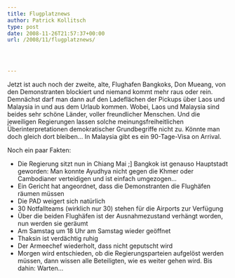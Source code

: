 ```yaml
---
title: Flugplatznews
author: Patrick Kollitsch
type: post
date: 2008-11-26T21:57:37+00:00
url: /2008/11/flugplatznews/




---
```

Jetzt ist auch noch der zweite, alte, Flughafen Bangkoks, Don Mueang, von den Demonstranten blockiert und niemand kommt mehr raus oder rein. Demnächst darf man dann auf den Ladeflächen der Pickups über Laos und Malaysia in und aus dem Urlaub kommen. Wobei, Laos und Malaysia sind beides sehr schöne Länder, voller freundlicher Menschen. Und die jeweiligen Regierungen lassen solche meinungsfreiheitlichen Überinterpretationen demokratischer Grundbegriffe nicht zu. Könnte man doch gleich dort bleiben... In Malaysia gibt es ein 90-Tage-Visa on Arrival.

Noch ein paar Fakten:

  * Die Regierung sitzt nun in Chiang Mai ;] Bangkok ist genauso Hauptstadt geworden: Man konnte Ayudhya nicht gegen die Khmer oder Cambodianer verteidigen und ist einfach umgezogen...
  * Ein Gericht hat angeordnet, dass die Demonstranten die Flughäfen räumen müssen
  * Die <span class="caps">PAD</span> weigert sich natürlich
  * 30 Notfallteams (wirklich nur 30) stehen für die Airports zur Verfügung
  * Über die beiden Flughäfen ist der Ausnahmezustand verhängt worden, nun werden sie geräumt
  * Am Samstag um 18 Uhr am Samstag wieder geöffnet
  * Thaksin ist verdächtig ruhig
  * Der Armeechef wiederholt, dass nicht geputscht wird
  * Morgen wird entschieden, ob die Regierungsparteien aufgelöst werden müssen, dann wissen alle Beteiligten, wie es weiter gehen wird. Bis dahin: Warten...
